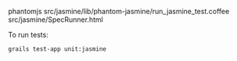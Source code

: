 phantomjs src/jasmine/lib/phantom-jasmine/run_jasmine_test.coffee src/jasmine/SpecRunner.html

To run tests:

```
grails test-app unit:jasmine
```
